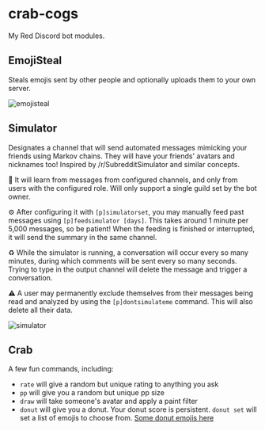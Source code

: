 # crab-cogs

My Red Discord bot modules.

## EmojiSteal

Steals emojis sent by other people and optionally uploads them to your own server.

![emojisteal](https://media.discordapp.net/attachments/541768631445618689/1031335118926782484/unknown.png)

## Simulator

Designates a channel that will send automated messages mimicking your friends using Markov chains. They will have your friends' avatars and nicknames too! Inspired by /r/SubredditSimulator and similar concepts.

🧠 It will learn from messages from configured channels, and only from users with the configured role. Will only support a single guild set by the bot owner.

⚙ After configuring it with `[p]simulatorset`, you may manually feed past messages using `[p]feedsimulator [days]`. This takes around 1 minute per 5,000 messages, so be patient! When the feeding is finished or interrupted, it will send the summary in the same channel.

♻ While the simulator is running, a conversation will occur every so many minutes, during which comments will be sent every so many seconds. Trying to type in the output channel will delete the message and trigger a conversation.

⚠ A user may permanently exclude themselves from their messages being read and analyzed by using the `[p]dontsimulateme` command. This will also delete all their data.

![simulator](https://media.discordapp.net/attachments/541768631445618689/1031334469904384100/unknown.png)

## Crab

A few fun commands, including:

* `rate` will give a random but unique rating to anything you ask  
* `pp` will give you a random but unique pp size  
* `draw` will take someone's avatar and apply a paint filter  
* `donut` will give you a donut. Your donut score is persistent. `donut set` will set a list of emojis to choose from. [Some donut emojis here](https://imgur.com/a/9hW2RRf)
